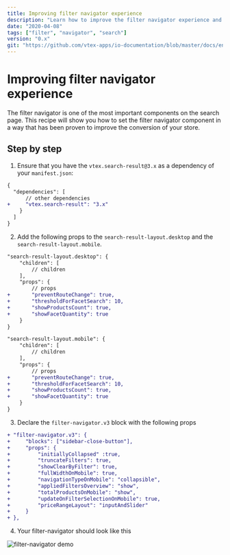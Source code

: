 ```yaml
---
title: Improving filter navigator experience
description: "Learn how to improve the filter navigator experience and increase your store's conversion"
date: "2020-04-08"
tags: ["filter", "navigator", "search"]
version: "0.x"
git: "https://github.com/vtex-apps/io-documentation/blob/master/docs/en/Recipes/templates/improving-filter-navigator-experience.md"
---
```


# Improving filter navigator experience

The filter navigator is one of the most important components on the search page. This recipe will show you how to set the filter navigator component in a way that has been proven to improve the conversion of your store.

## Step by step

1. Ensure that you have the `vtex.search-result@3.x` as a dependency of your `manifest.json`:

```diff
{
  "dependencies": [
      // other dependencies
+     "vtex.search-result": "3.x"
    }
  ]
}
```

2. Add the following props to the `search-result-layout.desktop` and the `search-result-layout.mobile`.

```diff
"search-result-layout.desktop": {
    "children": [
        // children
    ],
    "props": {
        // props
+       "preventRouteChange": true,
+		"thresholdForFacetSearch": 10,
+		"showProductsCount": true,
+		"showFacetQuantity": true
    }
}
```

```diff
"search-result-layout.mobile": {
    "children": [
        // children
    ],
    "props": {
        // props
+       "preventRouteChange": true,
+       "thresholdForFacetSearch": 10,
+       "showProductsCount": true,
+       "showFacetQuantity": true
    }
}
```

3. Declare the `filter-navigator.v3` block with the following props

```diff
+ "filter-navigator.v3": {
+     "blocks": ["sidebar-close-button"],
+     "props": {
+         "initiallyCollapsed" :true,
+         "truncateFilters": true,
+         "showClearByFilter": true,
+         "fullWidthOnMobile": true,
+         "navigationTypeOnMobile": "collapsible",
+         "appliedFiltersOverview": "show",
+         "totalProductsOnMobile": "show",
+         "updateOnFilterSelectionOnMobile": true,
+         "priceRangeLayout": "inputAndSlider"
+     }
+ },
```

4. Your filter-navigator should look like this

![filter-navigator demo](https://user-images.githubusercontent.com/40380674/114074357-abc24600-987a-11eb-86ed-35aa05c4b1e8.gif)
